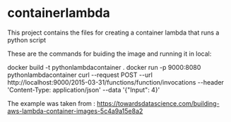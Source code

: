 # containerlambda

This project contains the files for creating a container lambda that runs a python script 

These are the commands for buiding the image and running it in local:

docker build -t pythonlambdacontainer .
docker run -p 9000:8080 pythonlambdacontainer
curl --request POST   --url http://localhost:9000/2015-03-31/functions/function/invocations   --header 'Content-Type: application/json'   --data '{"Input": 4}'

The example was taken from : https://towardsdatascience.com/building-aws-lambda-container-images-5c4a9a15e8a2
